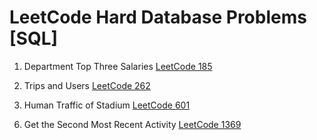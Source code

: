 # LeetCode Hard Database Problems [SQL]

1. Department Top Three Salaries [LeetCode 185](https://leetcode.com/problems/department-top-three-salaries/)

2. Trips and Users [LeetCode 262](https://leetcode.com/problems/trips-and-users/)

3. Human Traffic of Stadium [LeetCode 601](https://leetcode.com/problems/human-traffic-of-stadium/)

[//]: # (4. Game Play Analysis V [LeetCode 1097]&#40;https://leetcode.com/problems/game-play-analysis-v/&#41;)

[//]: # (5. Sales by Day of the Week [LeetCode 1479]&#40;https://leetcode.com/problems/sales-by-day-of-the-week/&#41;)

6. Get the Second Most Recent Activity [LeetCode 1369](https://leetcode.com/problems/get-the-second-most-recent-activity/)

[//]: # (7. Find the Quiet Students in All Exams [LeetCode 1412]&#40;https://leetcode.com/problems/find-the-quiet-students-in-all-exams/&#41;)